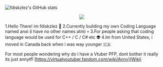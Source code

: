 ![fdiskzlez's GitHub stats](https://github-readme-stats.vercel.app/api?username=fdiskzlez&show_icons=true&theme=radical)

</p>
<p align="middle">
  <a href="![GitHub Stats](https://github-readme-stats.vercel.app/api?username=fdiskzlez&theme=tokyonight) ">
    <img src="https://skillicons.dev/icons?i=linux,arch,vscode,bash,python,mint,debian,css,ubuntu,c" />
  </a>
</p>

1.Hello There! im fdiskzlez 👋
2.Currently building my own Coding Language named anxi (i have no other names atm) 💀
3.For people asking that coding language would be used for C++ / C / C#  etc 👽
4.Im from United States, i moved in Canada back when i was way younger 🇨🇦

For most people wondering why do i have a Vtuber PFP, dont bother it really its just annytf! [https://virtualyoutuber.fandom.com/wiki/Anny](Wiki)
